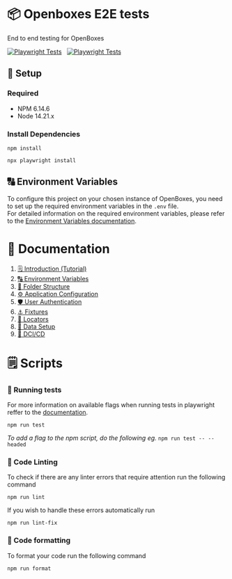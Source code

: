 # 📦 Openboxes E2E tests
End to end testing for OpenBoxes

[![Playwright Tests](https://img.shields.io/badge/Latest_E2E_run-report-blue)](https://openboxes.github.io/openboxes-e2e/)
&nbsp;
[![Playwright Tests](https://github.com/openboxes/openboxes-e2e/actions/workflows/playwright.yml/badge.svg?branch=main)](https://github.com/openboxes/openboxes-e2e/actions/workflows/playwright.yml)

## 🧰 Setup
### Required
- NPM 6.14.6
- Node 14.21.x

### Install Dependencies

```
npm install

npx playwright install
```

## 🔠 Environment Variables
To configure this project on your chosen instance of OpenBoxes, you need to set up the required environment variables in the `.env` file.
<br>
For detailed information on the required environment variables, please refer to the [Environment Variables documentation](documentation/EnvironmentVariables.md#required-variables).


# 📖 Documentation
1. [🗒️ Introduction (Tutorial)](/documentation/Tutorial.md)
2. [🔠 Environment Variables](/documentation/EnvironmentVariables.md)
3. [📂 Folder Structure](/documentation/ProjectFolderStructure.md)
4. [⚙️ Application Configuration](/documentation/ApplicationConfiguration.md)
5. [🛡️ User Authentication](/documentation/Authentication.md)
6. [⚓ Fixtures](/documentation/Fixtures.md)
7. [📍 Locators](/documentation/Locators.md)
8. [🧰 Data Setup](/documentation/DataSetup.md)
9. [🚀 DCI/CD](/documentation/CICD.md)


# 🗒️ Scripts

### 🧪 Running tests
For more information on available flags when running tests in playwright reffer to the [documentation](https://playwright.dev/docs/running-tests).
```
npm run test
```
_To add a flag to the npm script, do the following eg._ `npm run test -- --headed`

### 🧹 Code Linting
To check if there are any linter errors that require attention run the following command

```
npm run lint
```
If you wish to handle these errors automatically run
```
npm run lint-fix
```

### 🧱 Code formatting

To format your code run the following command 
```
npm run format
```
